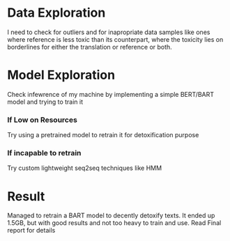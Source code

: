 # Data Exploration
I need to check for outliers and for inapropriate data samples like ones where reference is less toxic than its counterpart, where the toxicity lies on borderlines for either the translation or reference or both.
# Model Exploration 
Check infewrence of my machine by implementing a simple BERT/BART model and trying to train it
### If Low on Resources
Try using a pretrained model to retrain it for detoxification purpose
### If incapable to retrain
Try custom lightweight seq2seq techniques like HMM
# Result 
Managed to retrain a BART model to decently detoxify texts. It ended up 1.5GB, but with good results and not too heavy to train and use. Read Final report for details
